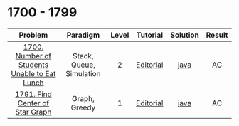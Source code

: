 # 1700 - 1799

|                                                        Problem                                                        |         Paradigm         | Level |                                           Tutorial                                           |                          Solution                          | Result |
| :-------------------------------------------------------------------------------------------------------------------: | :----------------------: | :---: | :------------------------------------------------------------------------------------------: | :--------------------------------------------------------: | :----: |
| [1700. Number of Students Unable to Eat Lunch](https://leetcode.com/problems/number-of-students-unable-to-eat-lunch/) | Stack, Queue, Simulation |   2   | [Editorial](https://leetcode.com/problems/number-of-students-unable-to-eat-lunch/editorial/) | [java](./1700_Number_of_Students_Unable_to_Eat_Lunch.java) |   AC   |
|              [1791. Find Center of Star Graph](https://leetcode.com/problems/find-center-of-star-graph/)              |      Graph, Greedy       |   1   |       [Editorial](https://leetcode.com/problems/find-center-of-star-graph/editorial/)        |       [java](./1791_Find_Center_of_Star_Graph.java)        |   AC   |
